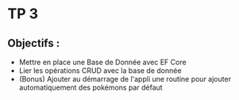 # TP 3

## Objectifs : 

- Mettre en place une Base de Donnée avec EF Core
- Lier les opérations CRUD avec la base de donnée
- (Bonus) Ajouter au démarrage de l'appli une routine pour ajouter automatiquement des pokémons par défaut 
